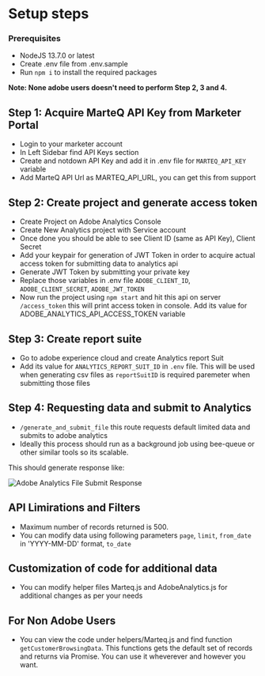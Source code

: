 # Setup steps

### Prerequisites

- NodeJS 13.7.0 or latest
- Create .env file from .env.sample
- Run `npm i` to install the required packages

**Note: None adobe users doesn't need to perform Step 2, 3 and 4.**

## Step 1: Acquire MarteQ API Key from Marketer Portal

- Login to your marketer account
- In Left Sidebar find API Keys section
- Create and notdown API Key and add it in .env file for `MARTEQ_API_KEY` variable
- Add MarteQ API Url as MARTEQ_API_URL, you can get this from support

## Step 2: Create project and generate access token

- Create Project on Adobe Analytics Console
- Create New Analytics project with Service account
- Once done you should be able to see Client ID (same as API Key), Client Secret
- Add your keypair for generation of JWT Token in order to acquire actual access token for submitting data to analytics api
- Generate JWT Token by submitting your private key
- Replace those variables in .env file `ADOBE_CLIENT_ID`, `ADOBE_CLIENT_SECRET`, `ADOBE_JWT_TOKEN`
- Now run the project using `npm start` and hit this api on server `/access_token` this will print access token in console. Add its value for ADOBE_ANALYTICS_API_ACCESS_TOKEN variable

## Step 3: Create report suite

- Go to adobe experience cloud and create Analytics report Suit
- Add its value for `ANALYTICS_REPORT_SUIT_ID` in `.env` file. This will be used when generating csv files as `reportSuitID` is required paremeter when submitting those files

## Step 4: Requesting data and submit to Analytics

- `/generate_and_submit_file` this route requests default limited data and submits to adobe analytics
- Ideally this process should run as a background job using bee-queue or other similar tools so its scalable.

This should generate response like:

![Adobe Analytics File Submit Response](https://i.imgur.com/mZcX3bi.png "Adobe Analytics File Submit Response")

## API Limirations and Filters
- Maximum number of records returned is 500.
- You can modify data using following parameters `page`, `limit`, `from_date` in 'YYYY-MM-DD' format, `to_date`

## Customization of code for additional data

- You can modify helper files Marteq.js and AdobeAnalytics.js for additional changes as per your needs

## For Non Adobe Users

- You can view the code under helpers/Marteq.js and find function `getCustomerBrowsingData`. This functions gets the default set of records and returns via Promise. You can use it wheverever and however you want.

